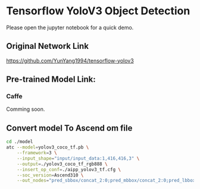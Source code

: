 # Tensorflow YoloV3 Object Detection
Please open the jupyter notebook for a quick demo.

## Original Network Link

https://github.com/YunYang1994/tensorflow-yolov3

## Pre-trained Model Link:

### Caffe

Comming soon.

## Convert model To Ascend om file

```bash
cd ./model
atc --model=yolov3_coco_tf.pb \
    --framework=3 \
    --input_shape="input/input_data:1,416,416,3" \
    --output=./yolov3_coco_tf_rgb888 \
    --insert_op_conf=./aipp_yolov3_tf.cfg \
    --soc_version=Ascend310 \
    --out_nodes="pred_sbbox/concat_2:0;pred_mbbox/concat_2:0;pred_lbbox/concat_2:0"
```
